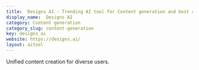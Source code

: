 ```yaml
---
title:  Designs AI - Trending AI tool for Content generation and best alternatives
display_name:  Designs AI
category: Content generation
category_slug: content-generation
key: designs_ai
website: https://designs.ai/
layout: aitool
---
```


Unified content creation for diverse users.
